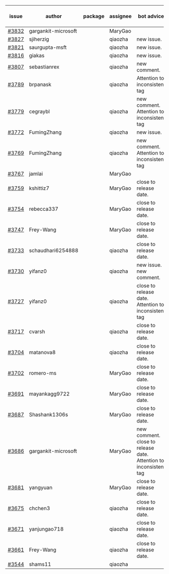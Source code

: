 | issue | author | package | assignee | bot advice | created date of issue | target release date | date from target |
| ------ | ------ | ------ | ------ | ------ | ------ | ------ | :-----: |
| [#3832](https://github.com/Azure/sdk-release-request/issues/3832) | gargankit-microsoft |  | MaryGao |  | 02-21 | 03-24 |  |
| [#3827](https://github.com/Azure/sdk-release-request/issues/3827) | sjiherzig |  | qiaozha | new issue. | 02-17 | 03-24 |  |
| [#3821](https://github.com/Azure/sdk-release-request/issues/3821) | saurgupta-msft |  | qiaozha | new issue. | 02-16 | 03-24 |  |
| [#3816](https://github.com/Azure/sdk-release-request/issues/3816) | giakas |  | qiaozha | new issue. | 02-16 | 03-24 |  |
| [#3807](https://github.com/Azure/sdk-release-request/issues/3807) | sebastianrex |  | qiaozha | new comment. | 02-15 | 03-24 |  |
| [#3789](https://github.com/Azure/sdk-release-request/issues/3789) | brpanask |  | qiaozha | Attention to inconsistent tag | 02-14 | 03-24 |  |
| [#3779](https://github.com/Azure/sdk-release-request/issues/3779) | cegraybl |  | qiaozha | new comment. Attention to inconsistent tag | 02-13 | 03-24 |  |
| [#3772](https://github.com/Azure/sdk-release-request/issues/3772) | FumingZhang |  | qiaozha | new issue. | 02-13 | 03-24 |  |
| [#3769](https://github.com/Azure/sdk-release-request/issues/3769) | FumingZhang |  | qiaozha | new comment. Attention to inconsistent tag | 02-13 | 03-24 |  |
| [#3767](https://github.com/Azure/sdk-release-request/issues/3767) | jamlai |  | MaryGao |  | 02-10 | 03-24 |  |
| [#3759](https://github.com/Azure/sdk-release-request/issues/3759) | kshittiz7 |  | MaryGao | close to release date.  | 02-09 | 02-24 | 1 |
| [#3754](https://github.com/Azure/sdk-release-request/issues/3754) | rebecca337 |  | MaryGao | close to release date.  | 02-09 | 02-24 | 1 |
| [#3747](https://github.com/Azure/sdk-release-request/issues/3747) | Frey-Wang |  | MaryGao | close to release date.  | 02-08 | 02-24 | 1 |
| [#3733](https://github.com/Azure/sdk-release-request/issues/3733) | schaudhari6254888 |  | qiaozha | close to release date.  | 02-01 | 02-24 | 1 |
| [#3730](https://github.com/Azure/sdk-release-request/issues/3730) | yifanz0 |  | qiaozha | new issue. new comment. | 02-01 | 03-07 |  |
| [#3727](https://github.com/Azure/sdk-release-request/issues/3727) | yifanz0 |  | qiaozha | close to release date.  Attention to inconsistent tag | 02-01 | 02-24 | 1 |
| [#3717](https://github.com/Azure/sdk-release-request/issues/3717) | cvarsh |  | qiaozha | close to release date.  | 02-01 | 02-24 | 1 |
| [#3704](https://github.com/Azure/sdk-release-request/issues/3704) | matanova8 |  | qiaozha | close to release date.  | 01-29 | 02-24 | 1 |
| [#3702](https://github.com/Azure/sdk-release-request/issues/3702) | romero-ms |  | MaryGao | close to release date.  | 01-24 | 02-24 | 1 |
| [#3691](https://github.com/Azure/sdk-release-request/issues/3691) | mayankagg9722 |  | MaryGao | close to release date.  | 01-24 | 02-24 | 1 |
| [#3687](https://github.com/Azure/sdk-release-request/issues/3687) | Shashank1306s |  | MaryGao | close to release date.  | 01-24 | 02-24 | 1 |
| [#3686](https://github.com/Azure/sdk-release-request/issues/3686) | gargankit-microsoft |  | MaryGao | new comment. close to release date.  Attention to inconsistent tag | 01-23 | 02-24 | 1 |
| [#3681](https://github.com/Azure/sdk-release-request/issues/3681) | yangyuan |  | MaryGao | close to release date.  | 01-22 | 02-24 | 1 |
| [#3675](https://github.com/Azure/sdk-release-request/issues/3675) | chchen3 |  | qiaozha | close to release date.  | 01-19 | 02-24 | 1 |
| [#3671](https://github.com/Azure/sdk-release-request/issues/3671) | yanjungao718 |  | qiaozha | close to release date.  | 01-18 | 02-24 | 1 |
| [#3661](https://github.com/Azure/sdk-release-request/issues/3661) | Frey-Wang |  | qiaozha | close to release date.  | 01-16 | 02-24 | 1 |
| [#3544](https://github.com/Azure/sdk-release-request/issues/3544) | shams11 |  | qiaozha |  | 12-07 | 12-23 |  |
